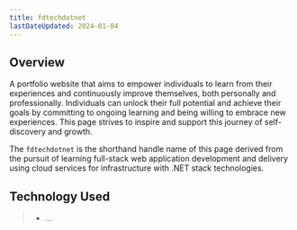 ```yaml
---
title: fdtechdotnet
lastDateUpdated: 2024-01-04
---
```



## Overview

A portfolio website that aims to empower individuals to learn from their experiences and continuously improve themselves, both personally and professionally. Individuals can unlock their full potential and achieve their goals by committing to ongoing learning and being willing to embrace new experiences. This page strives to inspire and support this journey of self-discovery and growth.

The `fdtechdotnet` is the shorthand handle name of this page derived from the pursuit of learning full-stack web application development and delivery using cloud services for infrastructure with .NET stack technologies.

## Technology Used
>- ...